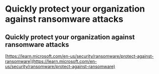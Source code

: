 # Quickly protect your organization against ransomware attacks

## Quickly protect your organization against ransomware attacks <a href="#quickly-protect-your-organization-against-ransomware-attacks" id="quickly-protect-your-organization-against-ransomware-attacks"></a>

[https://learn.microsoft.com/en-us/security/ransomware/protect-against-ransomware](https://learn.microsoft.com/en-us/security/ransomware/protect-against-ransomware)











